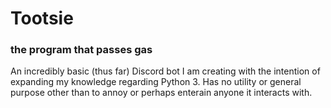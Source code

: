 # Tootsie
### the program that passes gas

An incredibly basic (thus far) Discord bot I am creating with the intention of expanding my knowledge regarding Python 3. Has no utility or general purpose other than to annoy or perhaps enterain anyone it interacts with.
